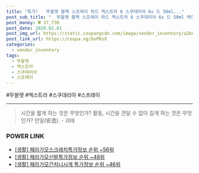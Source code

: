 ```yaml
--- 
title: "특가!   뚜왈렛 블랙 스프레이 하드 엑스트라 6 스쿠데리아 6s 드 50ml..." 
post_sub_title: "  뚜왈렛 블랙 스프레이 하드 엑스트라 6 스쿠데리아 6s 드 50ml 케이스 오 아이폰 리필 내추럴 페라리" 
post_money: ₩ 37,730 
post_date: 2020.02.01 
post_img_url: https://static.coupangcdn.com/image/vendor_inventory/a2be/704227fb8724cdb0a7a4fa3f0fd2a987ad1290c643a1b30a74a9bb7b251b.jpg 
post_link_url: https://coupa.ng/bnPKsX 
categories: 
  - vendor_inventory 
tags: 
  - 뚜왈렛 
  - 엑스트라 
  - 스쿠데리아 
  - 스프레이 
--- 
```

  #뚜왈렛 #엑스트라 #스쿠데리아 #스프레이 
<hr> 

> 시간을 짧게 하는 것은 무엇인가? 활동, 시간을 견딜 수 없이 길게 하는 것은 무엇인가? 안일(安逸). - 괴테 


### POWER LINK

* <a href="https://blog.naver.com/fasyy4321/221773255238" target="_blank"> [생활] 페라가모스크래치특가정보 순위 ~56위</a>
* <a href="https://blog.naver.com/sakai111/221774152626" target="_blank"> [생활] 페라가모신발특가정보 순위 ~48위</a>
* <a href="https://blog.naver.com/sakai111/221780922337" target="_blank"> [생활] 페라가모간치니시계 특가정보 순위 ~46위</a>
